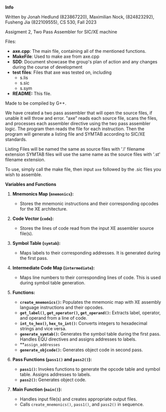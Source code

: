 **Info**

Written by Jonah Hedlund (823867220), Maximilian Nock, (824823292), Fusheng Jia (822109555), CS 530, Fall 2023

Assigment 2, Two Pass Assembler for SIC/XE machine

Files: 
- **axe.cpp**: The main file, containing all of the mentioned functions.
- **MakeFile**: Used to make axe from axe.cpp
- **SDD**: Document showcase the group's plan of action and any changes during the course of development
- **test files**: Files that axe was tested on, including
   - s.lis
   - s.sic
   - s.sym
- **README:** This file.


Made to be compiled by G++.

We have created a two pass assembler that will open the source files, if unable it will throw and error. "axe" reads each source file, scans the files, and processes each assembler directive using the two pass assembler logic. The program then reads the file for each instruction. Then the program will generate a listing file and SYMTAB according to SIC/XE standards.

Listing Files will be named the same as source files with '.l' filename extension
SYMTAB files will use the same name as the source files with '.st' filename extension.

To use, simply call the make file, then input `axe` followed by the .sic files you wish to assemble.

**Variables and Functions**
1. **Mnemonics Map (`mnemonics`):**
   - Stores the mnemonic instructions and their corresponding opcodes for the XE architecture.

2. **Code Vector (`code`):**
   - Stores the lines of code read from the input XE assembler source file(s).

3. **Symbol Table (`symtab`):**
   - Maps labels to their corresponding addresses. It is generated during the first pass.

4. **Intermediate Code Map (`intermediate`):**
   - Maps line numbers to their corresponding lines of code. This is used during symbol table generation.

5. **Functions:**
   - **`create_mnemonics()`:** Populates the mnemonic map with XE assembly language instructions and their opcodes.
   - **`get_label()`, `get_operator()`, `get_operand()`:** Extracts label, operator, and operand from a line of code.
   - **`int_to_hex()`, `hex_to_int()`:** Converts integers to hexadecimal strings and vice versa.
   - **`generate_symtab()`:** Generates the symbol table during the first pass. Handles EQU directives and assigns addresses to labels.
   - **`assign_addresses`
   - **`generate_objcode()`:** Generates object code in second pass.

6. **Pass Functions (`pass1()` and `pass2()`):**
   - **`pass1()`:** Invokes functions to generate the opcode table and symbol table. Assigns addresses to labels.
   - **`pass2()`:** Generates object code.

7. **Main Function (`main()`):**
   - Handles input file(s) and creates appropriate output files.
   - Calls `create_mnemonics()`, `pass1()`, and `pass2()` in sequence.